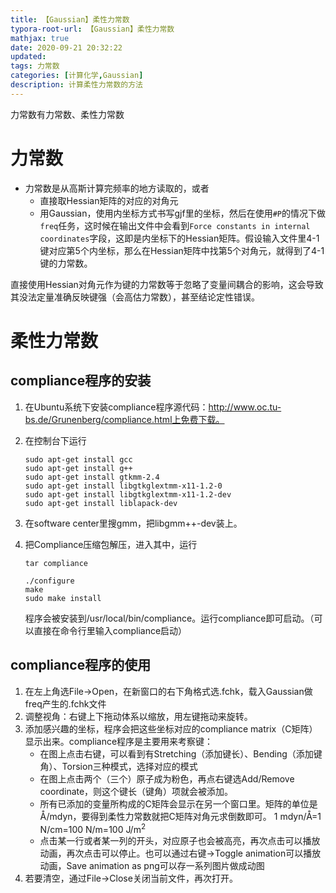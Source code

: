 ```yaml
---
title: 【Gaussian】柔性力常数
typora-root-url: 【Gaussian】柔性力常数
mathjax: true
date: 2020-09-21 20:32:22
updated: 
tags: 力常数
categories: [计算化学,Gaussian]
description: 计算柔性力常数的方法
---
```


力常数有力常数、柔性力常数

# 力常数

- 力常数是从高斯计算完频率的地方读取的，或者
  - 直接取Hessian矩阵的对应的对角元
  - 用Gaussian，使用内坐标方式书写gjf里的坐标，然后在使用`#P`的情况下做`freq`任务，这时候在输出文件中会看到`Force constants in internal coordinates`字段，这即是内坐标下的Hessian矩阵。假设输入文件里4-1键对应第5个内坐标，那么在Hessian矩阵中找第5个对角元，就得到了4-1键的力常数。

直接使用Hessian对角元作为键的力常数等于忽略了变量间耦合的影响，这会导致其没法定量准确反映键强（会高估力常数），甚至结论定性错误。



# 柔性力常数

## compliance程序的安装

1. 在Ubuntu系统下安装compliance程序源代码：http://www.oc.tu-bs.de/Grunenberg/compliance.html上免费下载。

2. 在控制台下运行
   ```
   sudo apt-get install gcc
   sudo apt-get install g++
   sudo apt-get install gtkmm-2.4
   sudo apt-get install libgtkglextmm-x11-1.2-0
   sudo apt-get install libgtkglextmm-x11-1.2-dev
   sudo apt-get install liblapack-dev
   ```
   
3. 在software center里搜gmm，把libgmm++-dev装上。

4. 把Compliance压缩包解压，进入其中，运行
   ```
   tar compliance
   
   ./configure
   make
   sudo make install
   ```
   程序会被安装到/usr/local/bin/compliance。运行compliance即可启动。（可以直接在命令行里输入compliance启动）

## compliance程序的使用

1. 在左上角选File→Open，在新窗口的右下角格式选.fchk，载入Gaussian做freq产生的.fchk文件
2. 调整视角：右键上下拖动体系以缩放，用左键拖动来旋转。
3. 添加感兴趣的坐标，程序会把这些坐标对应的compliance matrix（C矩阵）显示出来。compliance程序是主要用来考察键：
   - 在图上点击右键，可以看到有Stretching（添加键长）、Bending（添加键角）、Torsion三种模式，选择对应的模式
   - 在图上点击两个（三个）原子成为粉色，再点右键选Add/Remove coordinate，则这个键长（键角）项就会被添加。
   - 所有已添加的变量所构成的C矩阵会显示在另一个窗口里。矩阵的单位是 Å/mdyn，要得到柔性力常数就把C矩阵对角元求倒数即可。
     1 mdyn/Å=1 N/cm=100 N/m=100 J/m<sup>2</sup>
   - 点击某一行或者某一列的开头，对应原子也会被高亮，再次点击可以播放动画，再次点击可以停止。也可以通过右键→Toggle animation可以播放动画，Save animation as png可以存一系列图片做成动图
4. 若要清空，通过File→Close关闭当前文件，再次打开。